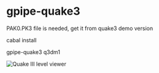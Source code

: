 # gpipe-quake3

PAK0.PK3 file is needed, get it from quake3 demo version

cabal install

gpipe-quake3 q3dm1

![Quake III level viewer](https://github.com/csabahruska/gpipe-quake3/raw/master/gpipe-quake3.jpg)
